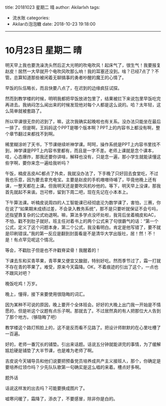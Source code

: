 title: 20181023 星期二 晴
author: Akilarlxh
tags:
  - 流水账
categories:
  - Akilarの泡泡糖
date: 2018-10-23 19:18:00
---
# 10月23日 星期二 晴

明天早上我也要洗澡洗头然后正大光明的吹电吹风！起床气了，很生气！我要报复赵皮！居然一大早就开个电吹风吹那么响！我的耳塞还没到。啥？已经7点了？不管。总算知道那些被闲着无聊搞事的勇者吵醒的魔王的心情了。

早饭的队伍略长，而且快要八点了，在迟到的边缘疯狂试探。

然而到教学楼的时候，明明我都把早饭放进包里了，结果被拦下来说包里早饭吃完再进去。我纳闷怎么闻出来的时候发现他对每个人都是这么说的。哈？太年轻，这么简单就被套路了。

所以早课很无奈的迟到了，嘛，这次我确实起晚啦也有关系。没办法只能坐在最后一排了。但是啊，王妈妈这个PPT是哪个版本啊？PPT上的内容书上都没有啊，整个章节翻过来都找不到啊。

稀里糊涂听了天书，下节课继续听神学课。呵呵，操作系统是PPT上内容书里找不到，神学课是PPT上内容书里都有，而且是一字不差。老师上课就是念个课本，哇，心态爆炸，那我还要你讲啥，解释也没有，只是念一遍，那小学生就能读懂这些字啊，要你来念一遍给我听吗？

午饭，楠皮吉皮AC都点了外卖，我就没办法了，下手晚了只好回去食堂吃，不过我也乐意，因为要去拿充电宝。主要是赵皮的手机嗷嗷待哺了，毕竟他晚上还有课，一整天都在上课。但我明天还是要吹风机吵他的。等下，明天早上没课，那我首先就起不来诶。岂可修，留到下周二吧，现在先记在小本本上。

下午算法课。听楠皮说周四的人工智能课已经彻底沦为数学课了，害怕，三赛，你在说了“如果期末成绩过差，不会录入教务系统”，那不是只要听就保证不会亏吗，还指望靠复杂的公式劝退啊。嘛，算法多学点没坏处啦，我背后坐着楠皮和AC，不怕，戳不到肚子就好。班主任对着书上的两个公式来了句很霸气的话：“第一个公式，定义了这个问题本身，第二个公式，我没看明白。肯定是他写错了，要不就是印刷错误。”我的第一反应是翻到封面看是不是清华大学出版社，居！然！不！是！有点罕见呢这个情况。

等会，不戳肚子但是也不许戳脊梁骨！我醒着的！

下课去东和买青苹果，青苹果又便宜又酸甜，特别好吃。然而季节过了，霜一打就不存在青的苹果了。难受，原来今天霜降。OK，不着痕迹的引出了这个，一点也不跟风对吧？

晚饭吃鸡！万岁。

晚上，懂得，接下来要使用很隐晦的词汇。

因为某种不可说的原因，晚上要开个全体班会。好好的大晚上出门我一开始是不情愿的，但是听这个议题有点乐子啊。那就去了。不过居然真的有人把那位大人告到了那个地方。（够隐晦了吧）

教学楼这个路灯照脸上的，这不是反而看不见路了。把设计师默默的在心里吐槽了一百遍。

好的，老师一番冗长的铺垫。引出来话题。话说五分钟就能讲完的事情，为了缓解尴尬硬是铺垫了大半节课，也是难为老师了啊。

吉皮说今天辅导员和他们说要把预备党员培养成共产主义接班人，那个，你确定是要培养红领巾吗？少先队队歌第一句确实是这么唱的来着。槽点好多啊。

题外话

话说这样发的出去吗？可能要换成图片了。

嘘寒问暖了，霜降了，添衣了，不要感冒，除非你是白的。

